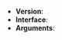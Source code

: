 ﻿<!--

感謝您的愛用並回報問題。 **回報問題時請將標題填詳細完整一些。**
有些問題在最新版本已修復完畢，您可能得要確認使用的是最新版本的網路作品下載工具。

若是您使用後問題已解決，請記得回來關掉本議題。仍發現有相關問題的話，可重開這個議題。
遇到不同的問題，請另外開個新議題來修正。

本工具以修正錯誤為主，由於人力有限，這邊主要把精力放在維護常用的網站。新增網站僅在行有餘力時為之，請見諒。
英語或韓語的網站煩請利用 Free Manga Downloader 之類軟體會比較好。這邊幾乎不會上英語或者韓語網站，就算做了出來也很少在做維護，沒有專門看英語韓語網站的工具維護得勤勞。
I am sorry that for English or Korean sites, using Free Manga Downloader is much suitable. For the deficiency of time, it is hard to maintain the tools instantly.
新增網站時，請 **一個網站開一個議題，除了在標題說明要新增網站，並加上網站名稱**。
另外增加網站往往要耗費時間、作許多考量，之後還需維護；請確認網站經常更新、付費作品不多，並請附個其他網站未揭載之作品。

太久沒有回應的議題，將會被關閉。

請在提交問題的同時，附帶如下信息，方便我們盡快幫您解決問題，謝謝。

Thank you for reporting issues.
Plese fill the template when you reporting a new issue, thank you!

-->

* **Version**: <!-- 您使用的 work_crawler 為哪個版本: 安裝包, 懶人安裝法 -->
* **Interface**: <!-- 您使用的 work_crawler 為哪個介面: 圖形介面, 命令列介面 -->
* **Arguments**: <!-- 採用命令列介面時所下的指令，或者使用圖形介面時的網站與作品名稱/作品ID -->

<!-- 請描述出了什麼問題、下載的網站與作品名稱、造成問題的操作步驟、您預期的行為等。您可貼上錯誤訊息與執行時的畫面，謝謝。 -->

